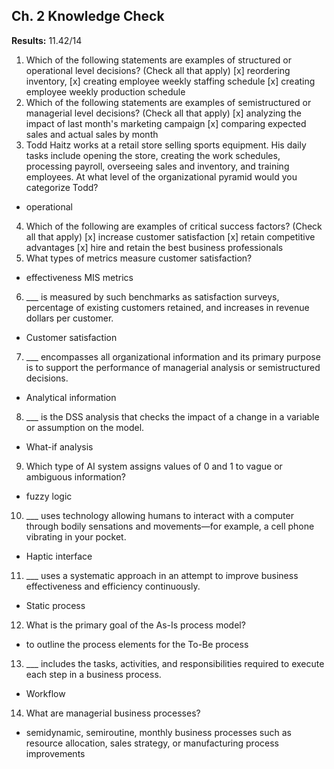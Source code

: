 ## **Ch. 2 Knowledge Check**

**Results:** 11.42/14

1. Which of the following statements are examples of structured or operational level decisions? (Check all that apply)
   [x] reordering inventory,
   [x] creating employee weekly staffing schedule
   [x] creating employee weekly production schedule
1. Which of the following statements are examples of semistructured or managerial level decisions? (Check all that apply)
   [x] analyzing the impact of last month's marketing campaign
   [x] comparing expected sales and actual sales by month
1. Todd Haitz works at a retail store selling sports equipment. His daily tasks include opening the store, creating the work schedules, processing payroll, overseeing sales and inventory, and training employees. At what level of the organizational pyramid would you categorize Todd?

- operational

4. Which of the following are examples of critical success factors? (Check all that apply)
   [x] increase customer satisfaction
   [x] retain competitive advantages
   [x] hire and retain the best business professionals
5. What types of metrics measure customer satisfaction?

- effectiveness MIS metrics

6. \_\_\_ is measured by such benchmarks as satisfaction surveys, percentage of existing customers retained, and increases in revenue dollars per customer.

- Customer satisfaction

7. \_\_\_ encompasses all organizational information and its primary purpose is to support the performance of managerial analysis or semistructured decisions.

- Analytical information

8. \_\_\_ is the DSS analysis that checks the impact of a change in a variable or assumption on the model.

- What-if analysis

9. Which type of AI system assigns values of 0 and 1 to vague or ambiguous information?

- fuzzy logic

10. \_\_\_ uses technology allowing humans to interact with a computer through bodily sensations and movements—for example, a cell phone vibrating in your pocket.

- Haptic interface

11. \_\_\_ uses a systematic approach in an attempt to improve business effectiveness and efficiency continuously.

- Static process

12. What is the primary goal of the As-Is process model?

- to outline the process elements for the To-Be process

13. \_\_\_ includes the tasks, activities, and responsibilities required to execute each step in a business process.

- Workflow

14. What are managerial business processes?

- semidynamic, semiroutine, monthly business processes such as resource allocation, sales strategy, or manufacturing process improvements
